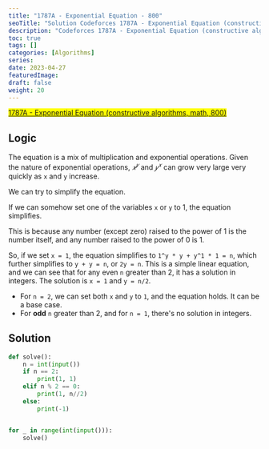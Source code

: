 ```yaml
---
title: "1787A - Exponential Equation - 800"
seoTitle: "Solution Codeforces 1787A - Exponential Equation (constructive algorithms, math, 800)"
description: "Codeforces 1787A - Exponential Equation (constructive algorithms, math, 800)"
toc: true
tags: []
categories: [Algorithms]
series:
date: 2023-04-27
featuredImage:
draft: false
weight: 20
---
```


<mark>[1787A - Exponential Equation (constructive algorithms, math, 800)](https://codeforces.com/contest/1787/problem/A)</mark>

## Logic

The equation is a mix of multiplication and exponential operations. Given the nature of exponential operations, $𝑥^𝑦$ and $𝑦^𝑥$ can grow very large very quickly as `x` and `y` increase.

We can try to simplify the equation.

If we can somehow set one of the variables `x` or `y` to 1, the equation simplifies.

This is because any number (except zero) raised to the power of 1 is the number itself, and any number raised to the power of 0 is 1.

So, if we set `x = 1`, the equation simplifies to `1^y * y + y^1 * 1 = n`, which further simplifies to `y + y = n`, or `2y = n`. This is a simple linear equation, and we can see that for any even `n` greater than 2, it has a solution in integers. The solution is `x = 1` and `y = n/2`.

- For `n = 2`, we can set both `x` and `y` to `1`, and the equation holds. It can be a base case.
- For **odd** `n` greater than 2, and for `n = 1`, there's no solution in integers.

## Solution

```python
def solve():
    n = int(input())
    if n == 2:
        print(1, 1)
    elif n % 2 == 0:
        print(1, n//2)
    else:
        print(-1)


for _ in range(int(input())):
    solve()
```
